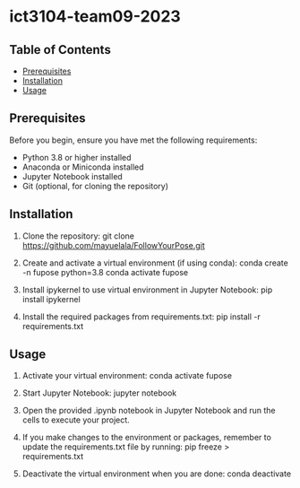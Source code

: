 # ict3104-team09-2023

## Table of Contents

- [Prerequisites](#prerequisites)
- [Installation](#installation)
- [Usage](#usage)

## Prerequisites

Before you begin, ensure you have met the following requirements:

- Python 3.8 or higher installed
- Anaconda or Miniconda installed
- Jupyter Notebook installed
- Git (optional, for cloning the repository)

## Installation

1. Clone the repository:
    git clone https://github.com/mayuelala/FollowYourPose.git

2. Create and activate a virtual environment (if using conda):
    conda create -n fupose python=3.8
    conda activate fupose

3. Install ipykernel to use virtual environment in Jupyter Notebook:
    pip install ipykernel

3. Install the required packages from requirements.txt:
    pip install -r requirements.txt

## Usage

1. Activate your virtual environment:
    conda activate fupose

2. Start Jupyter Notebook:
    jupyter notebook

3. Open the provided .ipynb notebook in Jupyter Notebook and run the cells to execute your project.

4. If you make changes to the environment or packages, remember to update the requirements.txt file by running:
    pip freeze > requirements.txt

5. Deactivate the virtual environment when you are done:
    conda deactivate
